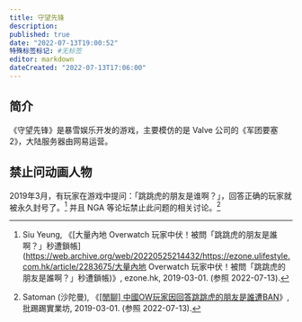 ```yaml
---
title: 守望先锋
description:
published: true
date: "2022-07-13T19:00:52"
特殊标签标记: #无标签
editor: markdown
dateCreated: "2022-07-13T17:06:00"
---
```


## 简介

《守望先锋》是暴雪娱乐开发的游戏，主要模仿的是 Valve 公司的《军团要塞2》，大陆服务器由网易运营。

## 禁止问动画人物

2019年3月，有玩家在游戏中提问：「跳跳虎的朋友是谁啊？」，回答正确的玩家就被永久封号了。[^2283675] 并且 NGA 等论坛禁止此问题的相关讨论。[^551385]

[^2283675]: Siu Yeung, 《[大量內地 Overwatch 玩家中伏！被問「跳跳虎的朋友是誰啊？」秒遭鎖帳](https://web.archive.org/web/20220525214432/https://ezone.ulifestyle.com.hk/article/2283675/大量內地 Overwatch 玩家中伏！被問「跳跳虎的朋友是誰啊？」秒遭鎖帳)》, ezone.hk, 2019-03-01. (参照 2022-07-13).

[^551385]:  Satoman (沙陀曼), 《[[閒聊] 中國OW玩家因回答跳跳虎的朋友是誰遭BAN](https://web.archive.org/web/20191220025449/https://www.ptt.cc/bbs/C_Chat/M.1551385723.A.F05.html)》, 批踢踢實業坊, 2019-03-01. (参照 2022-07-13).
